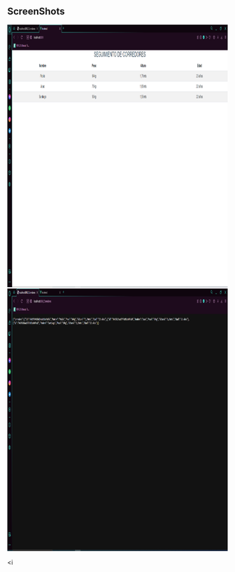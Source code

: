 ## ScreenShots

<img src="assets/screenshot/frontend.PNG" height="600em" />

<img src="assets/screenshot/backend.png" height="600em" />

<i
